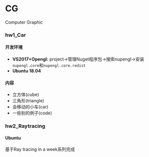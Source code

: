 # CG
Computer Graphic

### hw1_Car

#### 开发环境
  - **VS2017+Opengl:** project->管理Nuget程序包->搜索nupengl->安装`nupengl.core`和`nupengl.core.redist`
  - **Ubuntu 18.04**
#### 内容
  - 立方体(cube)
  - 三角形(triangle)
  - 会移动的小车(car)
  - 一些别的例子(code)
  
### hw2_Raytracing

#### Ubuntu
基于Ray tracing in a week系列完成
